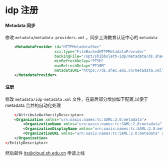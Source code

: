 # idp 注册

#### Metadata 同步
修改 `metadata/metadata-providers.xml` ，同步上海教育认证中心的 `metadata`
```xml
    <MetadataProvider id="HTTPMetadataShec"
                      xsi:type="FileBackedHTTPMetadataProvider"
                      backingFile="/opt/shibboleth-idp/metadata/ds.shec.edu.cn.xml"
                      minRefreshDelay="PT5M" 
                      maxRefreshDelay="PT10M" 
                      metadataURL="https://ds.shec.edu.cn/metadata.xml">
    </MetadataProvider>
```

#### 注册
修改 `metadata/idp-metadata.xml` 文件，在最后部分增加如下配置,以便于 metadata 合并的自动化处理

```xml
    </AttributeAuthorityDescriptor>
    <Organization xmlns="urn:oasis:names:tc:SAML:2.0:metadata">
        <OrganizationName xmlns="urn:oasis:names:tc:SAML:2.0:metadata" xml:lang="en">seac</OrganizationName>
        <OrganizationDisplayName xmlns="urn:oasis:names:tc:SAML:2.0:metadata" xml:lang="zh-CN">上海市教委</OrganizationDisplayName>
        <OrganizationURL xmlns="urn:oasis:names:tc:SAML:2.0:metadata" xml:lang="en">https://idp.seac.edu.cn/</OrganizationURL>
    </Organization>
</EntityDescriptor>
```

然后邮件 its@cloud.sh.edu.cn 申请上线

